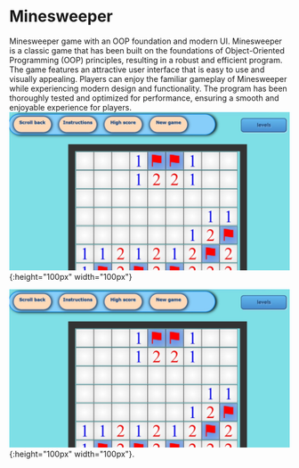 # Minesweeper
Minesweeper game with an OOP foundation and modern UI.
 Minesweeper is a classic game that has been built on the foundations of Object-Oriented Programming (OOP) principles, resulting in a robust and efficient program.
 The game features an attractive user interface that is easy to use and visually appealing. Players can enjoy the familiar gameplay of Minesweeper while experiencing modern design and functionality. The program has been thoroughly tested and optimized for performance, ensuring a smooth and enjoyable experience for players.
 ![alt text](Minesweeper/images/user1.jpeg){:height="100px" width="100px"}
 
 ![ mypic](Minesweeper/images/user1.jpeg){:height="100px" width="100px"}.
